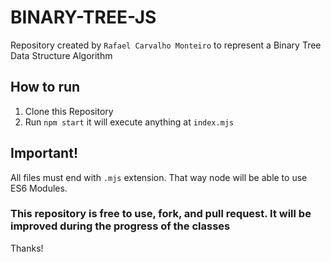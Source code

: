 # BINARY-TREE-JS

 Repository created by `Rafael Carvalho Monteiro` to represent a Binary Tree Data Structure Algorithm

## How to run

1. Clone this Repository
2. Run `npm start` it will execute anything at `index.mjs`

## Important!

All files must end with `.mjs` extension. That way node will be able to use ES6 Modules.

### This repository is free to use, fork, and pull request. It will be improved during the progress of the classes

Thanks!